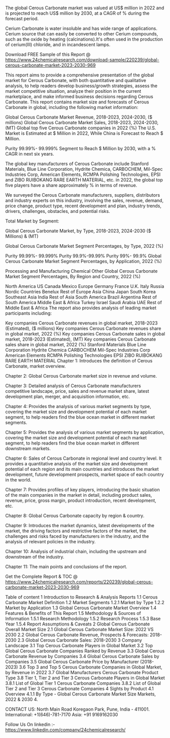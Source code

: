 The global Cerous Carbonate market was valued at US$ million in 2022 and is projected to reach US$ million by 2030, at a CAGR of % during the forecast period. 

Cerium Carbonate is water insoluble and has wide range of applications. Cerium source that can easily be converted to other Cerium compounds, such as the oxide by heating (calcinations).It's often used in the production of cerium(III) chloride, and in incandescent lamps.

Download FREE Sample of this Report @ https://www.24chemicalresearch.com/download-sample/220239/global-cerous-carbonate-market-2023-2030-969

This report aims to provide a comprehensive presentation of the global market for Cerous Carbonate, with both quantitative and qualitative analysis, to help readers develop business/growth strategies, assess the market competitive situation, analyze their position in the current marketplace, and make informed business decisions regarding Cerous Carbonate. This report contains market size and forecasts of Cerous Carbonate in global, including the following market information:

Global Cerous Carbonate Market Revenue, 2018-2023, 2024-2030, ($ millions)
Global Cerous Carbonate Market Sales, 2018-2023, 2024-2030, (MT)
Global top five Cerous Carbonate companies in 2022 (%)
The U.S. Market is Estimated at $ Million in 2022, While China is Forecast to Reach $ Million.

Purity 99.99%- 99.999% Segment to Reach $ Million by 2030, with a % CAGR in next six years.

The global key manufacturers of Cerous Carbonate include Stanford Materials, Blue Line Corporation, Hydrite Chemica, CARBOCHEM, Mil-Spec Industries Corp, American Elements, RCMPA Polishing Technologies, EPSI and ZIBO RUIBOKANG RARE EARTH MATERIAL, etc. in 2022, the global top five players have a share approximately % in terms of revenue.

We surveyed the Cerous Carbonate manufacturers, suppliers, distributors and industry experts on this industry, involving the sales, revenue, demand, price change, product type, recent development and plan, industry trends, drivers, challenges, obstacles, and potential risks.

Total Market by Segment:

Global Cerous Carbonate Market, by Type, 2018-2023, 2024-2030 ($ Millions) & (MT)

Global Cerous Carbonate Market Segment Percentages, by Type, 2022 (%)

Purity 99.99%- 99.999%
Purity 99.9%-99.99%
Purity 99%- 99.9%
Global Cerous Carbonate Market Segment Percentages, by Application, 2022 (%)

Processing and Manufacturing
Chemical
Other
Global Cerous Carbonate Market Segment Percentages, By Region and Country, 2022 (%)

North America
US
Canada
Mexico
Europe
Germany
France
U.K.
Italy
Russia
Nordic Countries
Benelux
Rest of Europe
Asia
China
Japan
South Korea
Southeast Asia
India
Rest of Asia
South America
Brazil
Argentina
Rest of South America
Middle East & Africa
Turkey
Israel
Saudi Arabia
UAE
Rest of Middle East & Africa
The report also provides analysis of leading market participants including:

Key companies Cerous Carbonate revenues in global market, 2018-2023 (Estimated), ($ millions)
Key companies Cerous Carbonate revenues share in global market, 2022 (%)
Key companies Cerous Carbonate sales in global market, 2018-2023 (Estimated), (MT)
Key companies Cerous Carbonate sales share in global market, 2022 (%)
Stanford Materials
Blue Line Corporation
Hydrite Chemica
CARBOCHEM
Mil-Spec Industries Corp
American Elements
RCMPA Polishing Technologies
EPSI
ZIBO RUIBOKANG RARE EARTH MATERIAL
Chapter 1: Introduces the definition of Cerous Carbonate, market overview.

Chapter 2: Global Cerous Carbonate market size in revenue and volume.

Chapter 3: Detailed analysis of Cerous Carbonate manufacturers competitive landscape, price, sales and revenue market share, latest development plan, merger, and acquisition information, etc.

Chapter 4: Provides the analysis of various market segments by type, covering the market size and development potential of each market segment, to help readers find the blue ocean market in different market segments.

Chapter 5: Provides the analysis of various market segments by application, covering the market size and development potential of each market segment, to help readers find the blue ocean market in different downstream markets.

Chapter 6: Sales of Cerous Carbonate in regional level and country level. It provides a quantitative analysis of the market size and development potential of each region and its main countries and introduces the market development, future development prospects, market space of each country in the world.

Chapter 7: Provides profiles of key players, introducing the basic situation of the main companies in the market in detail, including product sales, revenue, price, gross margin, product introduction, recent development, etc.

Chapter 8: Global Cerous Carbonate capacity by region & country.

Chapter 9: Introduces the market dynamics, latest developments of the market, the driving factors and restrictive factors of the market, the challenges and risks faced by manufacturers in the industry, and the analysis of relevant policies in the industry.

Chapter 10: Analysis of industrial chain, including the upstream and downstream of the industry.

Chapter 11: The main points and conclusions of the report.

Get the Complete Report & TOC @ https://www.24chemicalresearch.com/reports/220239/global-cerous-carbonate-market-2023-2030-969

Table of content
1 Introduction to Research & Analysis Reports
1.1 Cerous Carbonate Market Definition
1.2 Market Segments
1.2.1 Market by Type
1.2.2 Market by Application
1.3 Global Cerous Carbonate Market Overview
1.4 Features & Benefits of This Report
1.5 Methodology & Sources of Information
1.5.1 Research Methodology
1.5.2 Research Process
1.5.3 Base Year
1.5.4 Report Assumptions & Caveats
2 Global Cerous Carbonate Overall Market Size
2.1 Global Cerous Carbonate Market Size: 2022 VS 2030
2.2 Global Cerous Carbonate Revenue, Prospects & Forecasts: 2018-2030
2.3 Global Cerous Carbonate Sales: 2018-2030
3 Company Landscape
3.1 Top Cerous Carbonate Players in Global Market
3.2 Top Global Cerous Carbonate Companies Ranked by Revenue
3.3 Global Cerous Carbonate Revenue by Companies
3.4 Global Cerous Carbonate Sales by Companies
3.5 Global Cerous Carbonate Price by Manufacturer (2018-2023)
3.6 Top 3 and Top 5 Cerous Carbonate Companies in Global Market, by Revenue in 2022
3.7 Global Manufacturers Cerous Carbonate Product Type
3.8 Tier 1, Tier 2 and Tier 3 Cerous Carbonate Players in Global Market
3.8.1 List of Global Tier 1 Cerous Carbonate Companies
3.8.2 List of Global Tier 2 and Tier 3 Cerous Carbonate Companies
4 Sights by Product
4.1 Overview
4.1.1 By Type - Global Cerous Carbonate Market Size Markets, 2022 & 2030
4.

CONTACT US:
North Main Road Koregaon Park, Pune, India - 411001.
International: +1(646)-781-7170
Asia: +91 9169162030

Follow Us On linkedin :- https://www.linkedin.com/company/24chemicalresearch/

